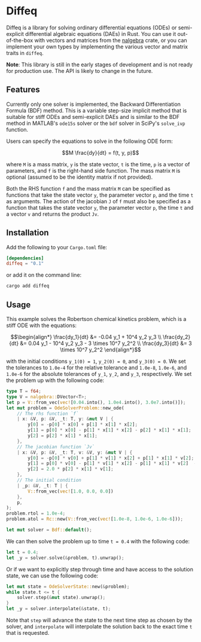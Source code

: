 # Diffeq

Diffeq is a library for solving ordinary differential equations (ODEs) or
semi-explicit differential algebraic equations (DAEs) in Rust. You can use it
out-of-the-box with vectors and matrices from the
[nalgebra](https://nalgebra.org) crate, or you can implement your own types by
implementing the various vector and matrix traits in `diffeq`.

**Note**: This library is still in the early stages of development and is not
ready for production use. The API is likely to change in the future.

## Features

Currently only one solver is implemented, the Backward Differentiation Formula
(BDF) method. This is a variable step-size implicit method that is suitable for
stiff ODEs and semi-explicit DAEs and is similar to the BDF method in MATLAB's
`ode15s` solver or the `bdf` solver in SciPy's `solve_ivp` function.

Users can specify the equations to solve in the following ODE form:

```math
M \frac{dy}{dt} = f(t, y, p)
```

where `M` is a mass matrix, `y` is the state vector, `t` is the time, `p` is a
vector of parameters, and `f` is the right-hand side function. The mass matrix
`M` is optional (assumed to be the identity matrix if not provided).

Both the RHS function `f` and the mass matrix `M` can be specified as functions
that take the state vector `y`, the parameter vector `p`, and the time `t` as
arguments. The action of the jacobian `J` of `f` must also be specified as a
function that takes the state vector `y`, the parameter vector `p`, the time `t`
and a vector `v` and returns the product `Jv`.

## Installation

Add the following to your `Cargo.toml` file:

```toml
[dependencies]
diffeq = "0.1"
```

or add it on the command line:

```sh
cargo add diffeq
```

## Usage

This example solves the Robertson chemical kinetics problem, which is a stiff ODE with the equations:

```math
\begin{align*}
\frac{dy_1}{dt} &= -0.04 y_1 + 10^4 y_2 y_3 \\
\frac{dy_2}{dt} &= 0.04 y_1 - 10^4 y_2 y_3 - 3 \times 10^7 y_2^2 \\
\frac{dy_3}{dt} &= 3 \times 10^7 y_2^2
\end{align*}
```

with the initial conditions `y_1(0) = 1`, `y_2(0) = 0`, and `y_3(0) = 0`. We set
the tolerances to `1.0e-4` for the relative tolerance and `1.0e-8`, `1.0e-6`,
and `1.0e-6` for the absolute tolerances of `y_1`, `y_2`, and `y_3`,
respectively. We set the problem up with the following code:

```rust
type T = f64;
type V = nalgebra::DVector<T>;
let p = V::from_vec(vec![0.04.into(), 1.0e4.into(), 3.0e7.into()]);
let mut problem = OdeSolverProblem::new_ode(
    // The rhs function `f` 
    | x: &V, p: &V, _t: T, y: &mut V | {
        y[0] = -p[0] * x[0] + p[1] * x[1] * x[2];
        y[1] = p[0] * x[0] - p[1] * x[1] * x[2] - p[2] * x[1] * x[1];
        y[2] = p[2] * x[1] * x[1];
    },
    // The jacobian function `Jv`
    | x: &V, p: &V, _t: T, v: &V, y: &mut V | {
        y[0] = -p[0] * v[0] + p[1] * v[1] * x[2] + p[1] * x[1] * v[2];
        y[1] = p[0] * v[0] - p[1] * v[1] * x[2] - p[1] * x[1] * v[2]  - 2.0 * p[2] * x[1] * v[1];
        y[2] = 2.0 * p[2] * x[1] * v[1];
    },
    // The initial condition
    | _p: &V, _t: T | {
        V::from_vec(vec![1.0, 0.0, 0.0])
    },
    p,
);
problem.rtol = 1.0e-4;
problem.atol = Rc::new(V::from_vec(vec![1.0e-8, 1.0e-6, 1.0e-6]));

let mut solver = Bdf::default();
```

We can then solve the problem up to time `t = 0.4` with the following code:

```rust
let t = 0.4;
let _y = solver.solve(&problem, t).unwrap();
```

Or if we want to explicitly step through time and have access to the solution
state, we can use the following code:

```rust
let mut state = OdeSolverState::new(&problem);
while state.t <= t {
    solver.step(&mut state).unwrap();
}
let _y = solver.interpolate(&state, t);
```

Note that `step` will advance the state to the next time step as chosen by the
solver, and `interpolate` will interpolate the solution back to the exact time
`t` that is requested.




